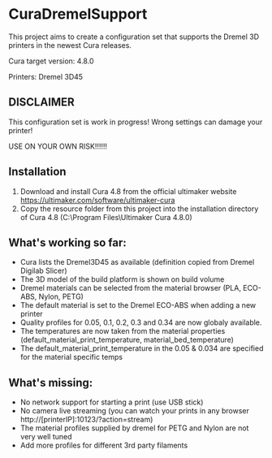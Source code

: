 # CuraDremelSupport
This project aims to create a configuration set that supports the Dremel 3D printers in the newest Cura releases.

Cura target version: 4.8.0

Printers: Dremel 3D45

## DISCLAIMER
This configuration set is work in progress! Wrong settings can damage your printer!

USE ON YOUR OWN RISK!!!!!!

## Installation
1. Download and install Cura 4.8 from the official ultimaker website https://ultimaker.com/software/ultimaker-cura
2. Copy the resource folder from this project into the installation directory of Cura 4.8 (C:\Program Files\Ultimaker Cura 4.8.0\)

## What's working so far:
- Cura lists the Dremel3D45 as available (definition copied from Dremel Digilab Slicer)
- The 3D model of the build platform is shown on build volume
- Dremel materials can be selected from the material browser (PLA, ECO-ABS, Nylon, PETG)
- The default material is set to the Dremel ECO-ABS when adding a new printer
- Quality profiles for 0.05, 0.1, 0.2, 0.3 and 0.34 are now globaly available.
- The temperatures are now taken from the material properties (default_material_print_temperature, material_bed_temperature)
- The default_material_print_temperature in the 0.05 & 0.034 are specified for the material specific temps

## What's missing:
- No network support for starting a print (use USB stick)
- No camera live streaming (you can watch your prints in any browser http://[printerIP]:10123/?action=stream)
- The material profiles supplied by dremel for PETG and Nylon are not very well tuned
- Add more profiles for different 3rd party filaments
